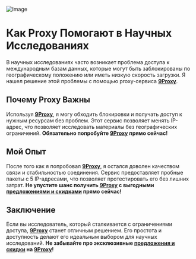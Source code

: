 ![Image](https://www.graduateprogram.org/wp-content/uploads/2022/09/Sept-22-How-Google-Has-Changed-Academic-Research_web.jpg)

# Как Proxy Помогают в Научных Исследованиях

В научных исследованиях часто возникает проблема доступа к международным базам данных, которые могут быть заблокированы по географическому положению или иметь низкую скорость загрузки. Я нашел решение этой проблемы с помощью proxy-сервиса **[9Proxy](https://9proxy.com/?utm_source=Web2.0&utm_medium=Github&utm_id=grace02)**.

## Почему Proxy Важны

Используя **[9Proxy](https://9proxy.com/?utm_source=Web2.0&utm_medium=Github&utm_id=grace02)**, я могу обходить блокировки и получать доступ к нужным ресурсам без проблем. Этот сервис позволяет менять IP-адрес, что позволяет исследовать материалы без географических ограничений. **Обязательно попробуйте [9Proxy](https://9proxy.com/?utm_source=Web2.0&utm_medium=Github&utm_id=grace02) прямо сейчас!**

## Мой Опыт

После того как я попробовал **[9Proxy](https://9proxy.com/?utm_source=Web2.0&utm_medium=Github&utm_id=grace02)**, я остался доволен качеством связи и стабильностью соединения. Сервис предоставляет пробные пакеты с 5 IP-адресами, что позволяет протестировать его без лишних затрат. **Не упустите шанс получить [9Proxy](https://9proxy.com/?utm_source=Web2.0&utm_medium=Github&utm_id=grace02) с выгодными [предложениями и скидками](https://9proxy.com/pricing?utm_source=Web2.0&utm_medium=Github&utm_id=grace02) прямо сейчас!**

## Заключение

Если вы исследователь, который сталкивается с ограничениями доступа, **[9Proxy](https://9proxy.com/?utm_source=Web2.0&utm_medium=Github&utm_id=grace02)** станет отличным решением. Его простота и доступность делают его идеальным выбором для научных исследований. **Не забывайте про эксклюзивные [предложения и скидки](https://9proxy.com/pricing?utm_source=Web2.0&utm_medium=Github&utm_id=grace02) на [9Proxy](https://9proxy.com/?utm_source=Web2.0&utm_medium=Github&utm_id=grace02)!**
